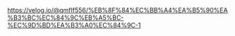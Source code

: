 https://velog.io/@qmflf556/%EB%8F%84%EC%BB%A4%EA%B5%90%EA%B3%BC%EC%84%9C%EB%A5%BC-%EC%9D%BD%EA%B3%A0%EC%84%9C-1